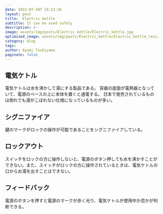 ```yaml
---
date: 2022-07-30T 14:13:26
layout: post
title:  Electric kettle
subtitle: It can be used safely
description: >-
image: assets/img/posts/Electric_kettle/Electric_kettle.jpg
optimized_image: assets/img/posts/Electric_kettle/Electric_kettle_resized_thumbnail.jpg
category: blog
tags: 
author: Ayumi Tsukiyama
paginate: false
---
```


## 電気ケトル

電気ケトルは水を沸かして湯にする製品である。
容器の底面が電熱器となっていて、電源のベースの上に本体を置くと通電する。
日本で発売されているものは倒れても湯がこぼれない仕様になっているものが多い。

## シグニファイア

鍵のマークがロックの操作が可能であることをシグニファイアしている。


## ロックアウト

スイッチをロックの方に操作しないと、電源のボタン押しても水を沸かすことができない。また、スイッチがロックの方に操作されているときは、電気ケトルの口からお湯を出すことはできない。


## フィードバック

電源のボタンを押すと電源のマークが赤く光り、電気ケトルが使用中か否かが判断できる。
